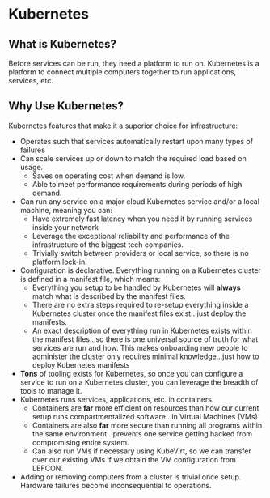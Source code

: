 # Kubernetes

## What is Kubernetes?

Before services can be run, they need a platform to run on.
Kubernetes is a platform to connect multiple computers together to run applications, services, etc.

## Why Use Kubernetes?

Kubernetes features that make it a superior choice for infrastructure:

- Operates such that services automatically restart upon many types of failures
- Can scale services up or down to match the required load based on usage.
  - Saves on operating cost when demand is low.
  - Able to meet performance requirements during periods of high demand.
- Can run any service on a major cloud Kubernetes service and/or a local machine, meaning you can:
  - Have extremely fast latency when you need it by running services inside your network
  - Leverage the exceptional reliability and performance of the infrastructure of the biggest tech companies.
  - Trivially switch between providers or local service, so there is no platform lock-in.
- Configuration is declarative. Everything running on a Kubernetes cluster is defined in a manifest file, which means:
  - Everything you setup to be handled by Kubernetes will **always** match what is described by the manifest files.
  - There are no extra steps required to re-setup everything inside a Kubernetes cluster once the manifest files exist...just deploy the manifests.
  - An exact description of everything run in Kubernetes exists within the manifest files...so there is one universal source of truth for what services are run and how. This makes onboarding new people to administer the cluster only requires minimal knowledge...just how to deploy Kubernetes manifests
- **Tons** of tooling exists for Kubernetes, so once you can configure a service to run on a Kubernetes cluster, you can leverage the breadth of tools to manage it.
- Kubernetes runs services, applications, etc. in containers.
  - Containers are **far** more efficient on resources than how our current setup runs compartmentalized software...in Virtual Machines (VMs)
  - Containers are also **far** more secure than running all programs within the same environment...prevents one service getting hacked from compromising entire system.
  - Can also run VMs if necessary using KubeVirt, so we can transfer over our existing VMs if we obtain the VM configuration from LEFCON.
- Adding or removing computers from a cluster is trivial once setup. Hardware failures become inconsequential to operations.

